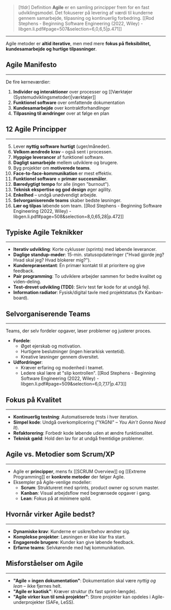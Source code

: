 >[!tldr] Definition
**Agile** er en samling principper frem for en fast udviklingsmodel. Det fokuserer på levering af værdi til kunderne gennem samarbejde, tilpasning og kontinuerlig forbedring.
[[Rod Stephens - Beginning Software Engineering (2022, Wiley) - libgen.li.pdf#page=507&selection=6,0,6,5|p.471]]

---
Agile metoder er **altid iterative**, men med mere **fokus på fleksibilitet, kundesamarbejde og hurtige tilpasninger**.

## Agile Manifesto
---
De fire kerneværdier:
1. **Individer og interaktioner** over processer og [[Værktøjer (Systemudviklingsmetoder)|værktøjer]]  
2. **Funktionel software** over omfattende dokumentation  
3. **Kundesamarbejde** over kontraktforhandlinger  
4. **Tilpasning til ændringer** over at følge en plan  


## 12 Agile Principper 
---
5. Lever **nyttig software hurtigt** (uger/måneder).  
6. **Velkom ændrede krav** – også sent i processen.  
7. **Hyppige leverancer** af funktionel software.  
8. **Dagligt samarbejde** mellem udviklere og brugere.  
9. Byg projekter om **motiverede teams**.  
10. **Face-to-face-kommunikation** er mest effektiv.  
11. **Funktionel software = primær succesmåler**.  
12. **Bæredygtigt tempo** for alle (ingen "burnout").  
13. **Teknisk ekspertise og god design** øger agility.  
14. **Enkelhed** – undgå unødvendigt arbejde.  
15. **Selvorganiserende teams** skaber bedste løsninger.  
16. **Lær og tilpas** løbende som team.
[[Rod Stephens - Beginning Software Engineering (2022, Wiley) - libgen.li.pdf#page=508&selection=8,0,65,28|p.472]]
## Typiske Agile Teknikker
---
- **Iterativ udvikling**: Korte cyklusser (sprints) med løbende leverancer.
- **Daglige standup-møder**: 15-min. statusopdateringer ("Hvad gjorde jeg? Hvad skal jeg? Hvad blokerer mig?").
- **Kunderepræsentant**: Én primær kontakt til at prioritere og give feedback.
- **Pair programming**: To udviklere arbejder sammen for bedre kvalitet og viden-deling.
- **Test-drevet udvikling (TDD)**: Skriv test før kode for at undgå fejl.
- **Information radiator**: Fysisk/digital tavle med projektstatus (fx Kanban-board).


## Selvorganiserende Teams
---
Teams, der selv fordeler opgaver, løser problemer og justerer proces.  

- **Fordele**:  
	- Øget ejerskab og motivation.  
	- Hurtigere beslutninger (ingen hierarkisk ventetid).  
	- Kreative løsninger gennem diversitet.  
- **Udfordringer**:  
	- Kræver erfaring og modenhed i teamet.  
	- Ledere skal lære at "slip kontrollen".
[[Rod Stephens - Beginning Software Engineering (2022, Wiley) - libgen.li.pdf#page=509&selection=6,0,7,17|p.473]]

## Fokus på Kvalitet
---
- **Kontinuerlig testning**: Automatiserede tests i hver iteration.  
- **Simpel kode**: Undgå overkomplicering ("YAGNI" – *You Ain’t Gonna Need It*).  
- **Refaktorering**: Forbedr kode løbende uden at ændre funktionalitet.  
- **Teknisk gæld**: Hold den lav for at undgå fremtidige problemer.


## Agile vs. Metodier som Scrum/XP
---
- Agile er **principper**, mens fx [[SCRUM Overview]] og [[Extreme Programming]] er **konkrete metoder** der følger Agile.  
- Eksempler på Agile-venlige modeller:  
	- **Scrum**: Struktureret med sprints, product owner og scrum master.  
	- **Kanban**: Visual arbejdsflow med begrænsede opgaver i gang.  
	- **Lean**: Fokus på at minimere spild.

## Hvornår virker Agile bedst?
---
- **Dynamiske krav**: Kunderne er usikre/behov ændrer sig.  
- **Komplekse projekter**: Løsningen er ikke klar fra start.  
- **Engagerede brugere**: Kunder kan give løbende feedback.  
- **Erfarne teams**: Selvkørende med høj kommunikation.

## Misforståelser om Agile
---
- **"Agile = ingen dokumentation"**: Dokumentation skal være *nyttig og lean* – ikke fjernes helt.  
- **"Agile er kaotisk"**: Kræver struktur (fx fast sprint-længde).  
- **"Agile virker kun til små projekter"**: Store projekter kan opdeles i Agile-underprojekter (SAFe, LeSS).